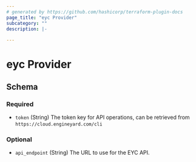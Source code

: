 ```yaml
---
# generated by https://github.com/hashicorp/terraform-plugin-docs
page_title: "eyc Provider"
subcategory: ""
description: |-
  
---
```


# eyc Provider

<!-- schema generated by tfplugindocs -->
## Schema

### Required
- `token` (String) The token key for API operations, can be retrieved from `https://cloud.engineyard.com/cli`

### Optional

- `api_endpoint` (String) The URL to use for the EYC API.
